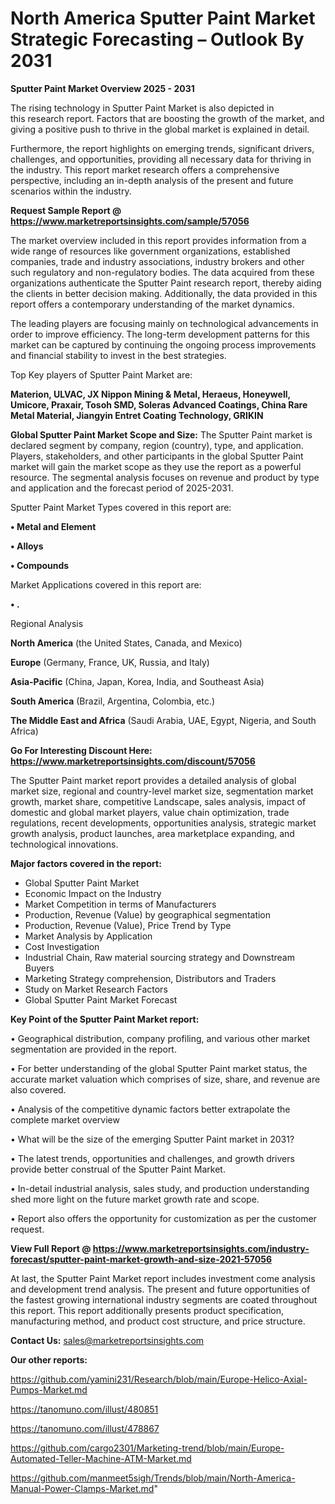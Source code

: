 # North America Sputter Paint Market Strategic Forecasting – Outlook By 2031

<Strong> Sputter Paint Market Overview 2025 - 2031</strong>

The rising technology in Sputter Paint Market is also depicted in this research report. Factors that are boosting the growth of the market, and giving a positive push to thrive in the global market is explained in detail.

Furthermore, the report highlights on emerging trends, significant drivers, challenges, and opportunities, providing all necessary data for thriving in the industry. This report market research offers a comprehensive perspective, including an in-depth analysis of the present and future scenarios within the industry.

<strong>Request Sample Report @ <a href=https://www.marketreportsinsights.com/sample/57056>https://www.marketreportsinsights.com/sample/57056</a></strong>

The market overview included in this report provides information from a wide range of resources like government organizations, established companies, trade and industry associations, industry brokers and other such regulatory and non-regulatory bodies. The data acquired from these organizations authenticate the Sputter Paint research report, thereby aiding the clients in better decision making. Additionally, the data provided in this report offers a contemporary understanding of the market dynamics.

The leading players are focusing mainly on technological advancements in order to improve efficiency. The long-term development patterns for this market can be captured by continuing the ongoing process improvements and financial stability to invest in the best strategies.

Top Key players of Sputter Paint Market are:

<strong>Materion, ULVAC, JX Nippon Mining & Metal, Heraeus, Honeywell, Umicore, Praxair, Tosoh SMD, Soleras Advanced Coatings, China Rare Metal Material, Jiangyin Entret Coating Technology, GRIKIN</strong>

<strong><b>Global Sputter Paint Market Scope and Size:</b></strong>
The Sputter Paint market is declared segment by company, region (country), type, and application. Players, stakeholders, and other participants in the global Sputter Paint market will gain the market scope as they use the report as a powerful resource. The segmental analysis focuses on revenue and product by type and application and the forecast period of 2025-2031.

Sputter Paint Market Types covered in this report are:

<strong>• Metal and Element

• Alloys

• Compounds</strong>

Market Applications covered in this report are:

<strong>• .</strong> 

Regional Analysis

<strong>North America</strong> (the United States, Canada, and Mexico)

<strong>Europe</strong> (Germany, France, UK, Russia, and Italy)

<strong>Asia-Pacific</strong> (China, Japan, Korea, India, and Southeast Asia)

<strong>South America</strong> (Brazil, Argentina, Colombia, etc.)

<strong>The Middle East and Africa</strong> (Saudi Arabia, UAE, Egypt, Nigeria, and South Africa)

<strong>Go For Interesting Discount Here: <a href=https://www.marketreportsinsights.com/discount/57056>https://www.marketreportsinsights.com/discount/57056</a></strong>

The Sputter Paint market report provides a detailed analysis of global market size, regional and country-level market size, segmentation market growth, market share, competitive Landscape, sales analysis, impact of domestic and global market players, value chain optimization, trade regulations, recent developments, opportunities analysis, strategic market growth analysis, product launches, area marketplace expanding, and technological innovations.

<strong><b>Major factors covered in the report:</b></strong>
<ul>
  <li>Global Sputter Paint Market </li>
  <li>Economic Impact on the Industry</li>
  <li>Market Competition in terms of Manufacturers</li>
  <li>Production, Revenue (Value) by geographical segmentation</li>
  <li>Production, Revenue (Value), Price Trend by Type</li>
  <li>Market Analysis by Application</li>
  <li>Cost Investigation</li>
  <li>Industrial Chain, Raw material sourcing strategy and Downstream Buyers</li>
  <li>Marketing Strategy comprehension, Distributors and Traders</li>
  <li>Study on Market Research Factors</li>
  <li>Global Sputter Paint Market Forecast</li>
</ul>

<strong><b>Key Point of the Sputter Paint Market report:</b></strong>

• Geographical distribution, company profiling, and various other market segmentation are provided in the report.

• For better understanding of the global Sputter Paint market status, the accurate market valuation which comprises of size, share, and revenue are also covered.

• Analysis of the competitive dynamic factors better extrapolate the complete market overview

• What will be the size of the emerging Sputter Paint market in 2031?

• The latest trends, opportunities and challenges, and growth drivers provide better construal of the Sputter Paint Market.

• In-detail industrial analysis, sales study, and production understanding shed more light on the future market growth rate and scope.

• Report also offers the opportunity for customization as per the customer request.

<strong><b>View Full Report @ <a href=https://www.marketreportsinsights.com/industry-forecast/sputter-paint-market-growth-and-size-2021-57056>https://www.marketreportsinsights.com/industry-forecast/sputter-paint-market-growth-and-size-2021-57056</a></b></strong>


At last, the Sputter Paint Market report includes investment come analysis and development trend analysis. The present and future opportunities of the fastest growing international industry segments are coated throughout this report. This report additionally presents product specification, manufacturing method, and product cost structure, and price structure.

<strong>Contact Us:</strong>
sales@marketreportsinsights.com

<strong>Our other reports:</strong>

<a href=https://github.com/yamini231/Research/blob/main/Europe-Helico-Axial-Pumps-Market.md>https://github.com/yamini231/Research/blob/main/Europe-Helico-Axial-Pumps-Market.md</a>

<a href=https://tanomuno.com/illust/480851>https://tanomuno.com/illust/480851</a>

<a href=https://tanomuno.com/illust/478867>https://tanomuno.com/illust/478867</a>

<a href=https://github.com/cargo2301/Marketing-trend/blob/main/Europe-Automated-Teller-Machine-ATM-Market.md>https://github.com/cargo2301/Marketing-trend/blob/main/Europe-Automated-Teller-Machine-ATM-Market.md</a>

<a href=https://github.com/manmeet5sigh/Trends/blob/main/North-America-Manual-Power-Clamps-Market.md>https://github.com/manmeet5sigh/Trends/blob/main/North-America-Manual-Power-Clamps-Market.md</a>"
